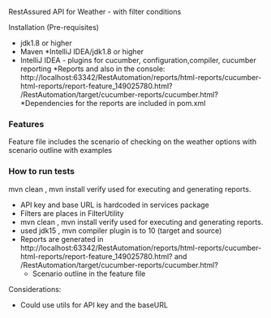 RestAssured API for Weather - with filter conditions

Installation (Pre-requisites)

* jdk1.8 or higher
* Maven
*IntelliJ IDEA/jdk1.8 or higher
* IntelliJ IDEA - plugins for  cucumber, configuration,compiler, cucumber reporting
*Reports and also in the console:
http://localhost:63342/RestAutomation/reports/html-reports/cucumber-html-reports/report-feature_149025780.html?
  /RestAutomation/target/cucumber-reports/cucumber.html?
  *Dependencies for the reports are included in pom.xml
  

### Features

Feature file includes the scenario of checking on the weather options with scenario outline with examples

### How to run tests
mvn  clean , mvn  install verify used for executing and generating reports.



 * API key and base URL is hardcoded in services package
*  Filters are places in FilterUtility
* mvn  clean , mvn  install verify used for executing and generating reports.
* used jdk15 , mvn compiler plugin is to 10 (target and source)
* Reports are generated in http://localhost:63342/RestAutomation/reports/html-reports/cucumber-html-reports/report-feature_149025780.html?
and /RestAutomation/target/cucumber-reports/cucumber.html?
  * Scenario outline in the feature file
 

Considerations:
* Could use utils for API key and the baseURL


